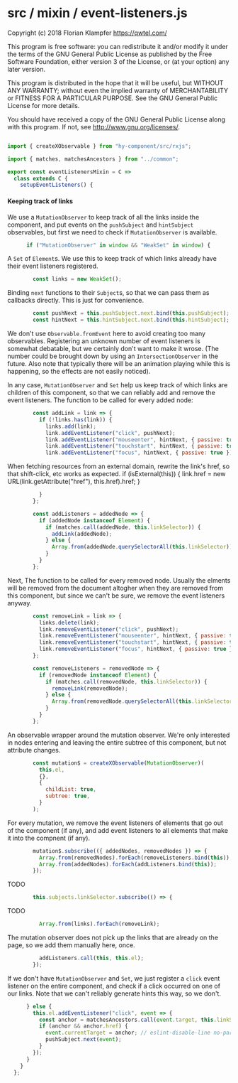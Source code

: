 # src / mixin / event-listeners.js
Copyright (c) 2018 Florian Klampfer <https://qwtel.com/>

This program is free software: you can redistribute it and/or modify
it under the terms of the GNU General Public License as published by
the Free Software Foundation, either version 3 of the License, or
(at your option) any later version.

This program is distributed in the hope that it will be useful,
but WITHOUT ANY WARRANTY; without even the implied warranty of
MERCHANTABILITY or FITNESS FOR A PARTICULAR PURPOSE.  See the
GNU General Public License for more details.

You should have received a copy of the GNU General Public License
along with this program.  If not, see <http://www.gnu.org/licenses/>.


```js

import { createXObservable } from "hy-component/src/rxjs";

import { matches, matchesAncestors } from "../common";

export const eventListenersMixin = C =>
  class extends C {
    setupEventListeners() {
```

#### Keeping track of links
We use a `MutationObserver` to keep track of all the links inside the component,
and put events on the `pushSubject` and `hintSubject` observables,
but first we need to check if `MutationObserver` is available.


```js
      if ("MutationObserver" in window && "WeakSet" in window) {
```

A `Set` of `Element`s.
We use this to keep track of which links already have their event listeners registered.


```js
        const links = new WeakSet();
```

Binding `next` functions to their `Subject`s,
so that we can pass them as callbacks directly. This is just for convenience.


```js
        const pushNext = this.pushSubject.next.bind(this.pushSubject);
        const hintNext = this.hintSubject.next.bind(this.hintSubject);
```

We don't use `Observable.fromEvent` here to avoid creating too many observables.
Registering an unknown number of event listeners is somewhat debatable,
but we certainly don't want to make it wrose.
(The number could be brought down by using an `IntersectionObserver` in the future.
Also note that typically there will be an animation playing while this is happening,
so the effects are not easily noticed).

In any case, `MutationObserver` and `Set` help us keep track of which links are children
of this component, so that we can reliably add and remove the event listeners.
The function to be called for every added node:


```js
        const addLink = link => {
          if (!links.has(link)) {
            links.add(link);
            link.addEventListener("click", pushNext);
            link.addEventListener("mouseenter", hintNext, { passive: true });
            link.addEventListener("touchstart", hintNext, { passive: true });
            link.addEventListener("focus", hintNext, { passive: true });
```

When fetching resources from an external domain, rewrite the link's href,
so that shift-click, etc works as expected.
if (isExternal(this)) {
  link.href = new URL(link.getAttribute("href"), this.href).href;
}


```js
          }
        };

        const addListeners = addedNode => {
          if (addedNode instanceof Element) {
            if (matches.call(addedNode, this.linkSelector)) {
              addLink(addedNode);
            } else {
              Array.from(addedNode.querySelectorAll(this.linkSelector)).forEach(addLink);
            }
          }
        };
```

Next, The function to be called for every removed node.
Usually the elments will be removed from the document altogher
when they are removed from this component,
but since we can't be sure, we remove the event listeners anyway.


```js
        const removeLink = link => {
          links.delete(link);
          link.removeEventListener("click", pushNext);
          link.removeEventListener("mouseenter", hintNext, { passive: true });
          link.removeEventListener("touchstart", hintNext, { passive: true });
          link.removeEventListener("focus", hintNext, { passive: true });
        };

        const removeListeners = removedNode => {
          if (removedNode instanceof Element) {
            if (matches.call(removedNode, this.linkSelector)) {
              removeLink(removedNode);
            } else {
              Array.from(removedNode.querySelectorAll(this.linkSelector)).forEach(removeLink);
            }
          }
        };
```

An observable wrapper around the mutation observer.
We're only interested in nodes entering and leaving the entire subtree of this component,
but not attribute changes.


```js
        const mutation$ = createXObservable(MutationObserver)(
          this.el,
          {},
          {
            childList: true,
            subtree: true,
          }
        );
```

For every mutation, we remove the event listeners of elements that go out of the component
(if any), and add event listeners to all elements that make it into the compnent (if any).


```js
        mutation$.subscribe(({ addedNodes, removedNodes }) => {
          Array.from(removedNodes).forEach(removeListeners.bind(this));
          Array.from(addedNodes).forEach(addListeners.bind(this));
        });
```

TODO


```js
        this.subjects.linkSelector.subscribe(() => {
```

TODO


```js
          Array.from(links).forEach(removeLink);
```

The mutation observer does not pick up the links that are already on the page,
so we add them manually here, once.


```js
          addListeners.call(this, this.el);
        });
```

If we don't have `MutationObserver` and `Set`, we just register a `click` event listener
on the entire component, and check if a click occurred on one of our links.
Note that we can't reliably generate hints this way, so we don't.


```js
      } else {
        this.el.addEventListener("click", event => {
          const anchor = matchesAncestors.call(event.target, this.linkSelector);
          if (anchor && anchor.href) {
            event.currentTarget = anchor; // eslint-disable-line no-param-reassign
            pushSubject.next(event);
          }
        });
      }
    }
  };
```


